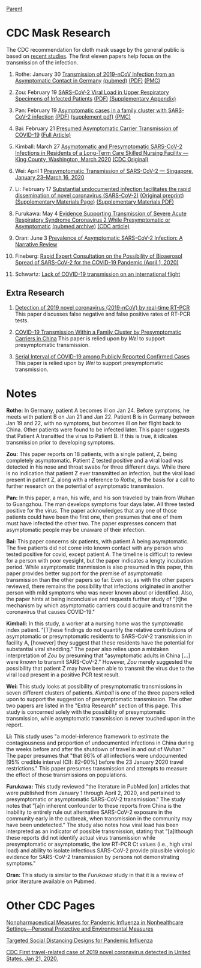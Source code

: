 [Parent](#pages/blog/cv19/index)

# CDC Mask Research

The CDC recommendation for cloth mask usage by the general public is based on 
[recent studies](https://www.cdc.gov/coronavirus/2019-ncov/prevent-getting-sick/cloth-face-cover-guidance.html#recent-studies).  The first eleven papers help
focus on the transmission of the infection.

1. Rothe: January 30  [Transmission of 2019-nCoV Infection from an Asymptomatic Contact in Germany](https://www.nejm.org/doi/full/10.1056/NEJMc2001468?url_ver=Z39.88-2003&rfr_id=ori:rid:crossref.org&rfr_dat=cr_pub%20%200pubmed) [(pubmed)](https://pubmed.ncbi.nlm.nih.gov/32003551/) [(PDF)](https://www.nejm.org/doi/pdf/10.1056/NEJMc2001468?articleTools=true) [(PMC)](https://www.ncbi.nlm.nih.gov/pmc/articles/PMC7120970/)

1. Zou: February 19  [SARS-CoV-2 Viral Load in Upper Respiratory Specimens of Infected Patients](https://www.nejm.org/doi/full/10.1056/NEJMc2001737?url_ver=Z39.88-2003&rfr_id=ori:rid:crossref.org&rfr_dat=cr_pub%20%200pubmed)
[(PDF)](https://www.nejm.org/doi/pdf/10.1056/NEJMc2001737?articleTools=true) 
[(Supplementary Appendix)](https://www.nejm.org/doi/suppl/10.1056/NEJMc2001737/suppl_file/nejmc2001737_appendix.pdf)

1. Pan: February 19  [Asymptomatic cases in a family cluster with SARS-CoV-2 infection](https://pubmed.ncbi.nlm.nih.gov/32087116/)  [(PDF)](https://www.thelancet.com/pdfs/journals/laninf/PIIS1473-3099(20)30114-6.pdf) [(supplement pdf)](https://www.ncbi.nlm.nih.gov/pmc/articles/PMC7158985/bin/mmc1.pdf) [(PMC)](https://www.ncbi.nlm.nih.gov/pmc/articles/pmid/32087116/)

1. Bai: February 21  [Presumed Asymptomatic Carrier Transmission of COVID-19](https://pubmed.ncbi.nlm.nih.gov/32083643/)  [(Full Article)](https://www.ncbi.nlm.nih.gov/pmc/articles/PMC7042844/)

1. Kimball: March 27  [Asymptomatic and Presymptomatic SARS-CoV-2 Infections in Residents of a Long-Term Care Skilled Nursing Facility — King County, Washington, March 2020](https://www.ncbi.nlm.nih.gov/pmc/articles/PMC7119514/) [(CDC Original)](https://www.cdc.gov/mmwr/volumes/69/wr/mm6913e1.htm?s_cid=mm6913e1_w)

1. Wei: April 1  [Presymptomatic Transmission of SARS-CoV-2 — Singapore, January 23–March 16, 2020](https://www.ncbi.nlm.nih.gov/pmc/articles/PMC7147908/)

1. Li: February 17  [Substantial undocumented infection facilitates the rapid dissemination of novel coronavirus (SARS-CoV-2)](https://www.ncbi.nlm.nih.gov/pmc/articles/PMC7164387/)  [(Original preprint)](https://www.ncbi.nlm.nih.gov/pmc/articles/PMC7239048/) [(Supplementary Materials Page)](https://science.sciencemag.org/content/suppl/2020/03/13/science.abb3221.DC1)  [(Supplementary Materials PDF)](https://science.sciencemag.org/highwire/filestream/740947/field_highwire_adjunct_files/3/abb3221_Li_SM_rev.pdf)

1. Furukawa: May 4  [Evidence Supporting Transmission of Severe Acute Respiratory Syndrome Coronavirus 2 While Presymptomatic or Asymptomatic](https://wwwnc.cdc.gov/eid/article/26/7/20-1595_article) [(pubmed archive)](https://www.ncbi.nlm.nih.gov/pmc/articles/PMC7323549/?report=classic) [(CDC article)](https://wwwnc.cdc.gov/eid/article/26/7/20-1595_article)

1. Oran: June 3  [Prevalence of Asymptomatic SARS-CoV-2 Infection: A Narrative Review](https://www.ncbi.nlm.nih.gov/pmc/articles/PMC7281624/)

1. Fineberg: [Rapid Expert Consultation on the Possibility of Bioaerosol Spread of SARS-CoV-2 for the COVID-19 Pandemic (April 1, 2020)](https://www.nap.edu/read/25769/chapter/1)

1. Schwartz: [Lack of COVID-19 transmission on an international flight](https://www.ncbi.nlm.nih.gov/pmc/articles/PMC7162437/)


## Extra Research

1. [Detection of 2019 novel coronavirus (2019-nCoV) by real-time RT-PCR](https://www.ncbi.nlm.nih.gov/pmc/articles/PMC6988269/)
   This paper discusses false negative and false positive rates of RT-PCR 
   tests.

1. [COVID-19 Transmission Within a Family Cluster by Presymptomatic Carriers in China](https://www.ncbi.nlm.nih.gov/pmc/articles/PMC7184331/)
   This paper is relied upon by *Wei* to support presymptomatic transmission.
   
1. [Serial Interval of COVID-19 among Publicly Reported Confirmed Cases](https://www.ncbi.nlm.nih.gov/pmc/articles/PMC7258488/)
   This paper is relied upon by *Wei* to support presymptomatic transmission.


# Notes

**Rothe:**  In Germany, patient A becomes ill on Jan 24.  Before symptoms, 
he meets with patient B on Jan 21 and Jan 22.  Patient B is in Germany between 
Jan 19 and 22,  with no symptoms, but becomes ill on her flight back to China. 
Other patients were found to be infected later.  This paper suggests that 
Patient A transitted the virus to Patient B.  If this is true, it idicates 
transmission prior to developing symptoms.

**Zou:**  This paper reports on 18 patients, with a single patient, Z, being
completely asymptomatic.  Patient Z tested positive and a viral load was 
detected in his nose and throat swabs for three different days.  While there
is no indication that patient Z ever transmitted an infection, but the viral 
load present in patient Z, along with a reference to *Rothe,* is the basis for
a call to further research on the potential of asymptomatic transmission.

**Pan:**  In this paper, a man, his wife, and his son traveled by train from 
Wuhan to Guangzhou.  The man develops symptoms four days later.  All three 
tested positive for the virus.  The paper acknowledges that any one of those
patients could have been the first one, then presumes that one of them must 
have infected the other two.  The paper expresses concern that asymptomatic 
people may be unaware of their infection.

**Bai:**  This paper concerns six patients, with patient A being asymptomatic.
The five patients did not come into known contact with any person who tested 
positive for covid, except patient A.  The timeline is difficult to review for 
a person with poor eyesight, but the paper indicates a lengty incubation period. 
While asymptomatic tranmission is also presumed in this paper, this paper 
provides better support for the premise of asymptomatic transmission than the 
other papers so far.  Even so, as with the other papers reviewed, there remains 
the possibility that infections originated in another person with mild symptoms 
who was never known about or identified.  Also, the paper hints at being 
inconclusive and requests further study of "[t]he mechanism by which 
asymptomatic carriers could acquire and transmit the coronavirus that causes 
COVID-19."

**Kimball:**  In this study, a worker at a nursing home was the symptomatic 
index patient.  "[T]hese findings do not quantify the relative contributions of 
asymptomatic or presymptomatic residents to SARS-CoV-2 transmission in facility 
A, [however] they suggest that these residents have the potential for 
substantial viral shedding."  The paper also relies upon a mistaken 
interpretation of *Zou* by presuming that  "asymptomatic adults in China 
[...] were *known* to transmit SARS-CoV-2."  However, *Zou* merely suggested 
the possibility that patient Z may have been able to transmit the virus due 
to the viral load present in a positive PCR test result.

**Wei:**  This study looks at possibility of presymptomatic transmissions in 
seven different clusters of patients.  *Kimball* is one of the three papers 
relied upon to support the suggestion of presymptomatic transmission.  The other 
two papers are listed in the "Extra Research" section of this page.  This 
study is concerned solely with the possibility of presymptomatic transmission, 
while asymptomatic transmission is never touched upon in the report.

**Li:**  This study uses "a model-inference framework to estimate the 
contagiousness and proportion of undocumented infections in China during the 
weeks before and after the shutdown of travel in and out of Wuhan."  The paper 
presumes that "that 86% of all infections were undocumented [95% credible 
interval (CI): 82–90%] before the 23 January 2020 travel restrictions."  This 
paper presumes transmission and attempts to measure the effect of those 
transmissions on populations.

**Furukawa:**  This study reviewed "the literature in PubMed [on] articles 
that were published from January 1 through April 2, 2020, and pertained to 
presymptomatic or asymptomatic SARS-CoV-2 transmission."  The study notes that 
"[a]n inherent confounder to these reports from China is the inability to 
entirely rule out alternative SARS-CoV-2 exposure in the community early in 
the outbreak, when transmission in the community may have been undetected."
The study also notes how viral load has been interpreted as an indicator of 
possible transmission, stating that "[a]lthough these reports did not identify 
actual virus transmission while presymptomatic or asymptomatic, the low 
RT-PCR Ct values (i.e., high viral load) and ability to isolate infectious 
SARS-CoV-2 provide plausible virologic evidence for SARS-CoV-2 transmission 
by persons not demonstrating symptoms."

**Oran:**  This study is similar to the *Furukawa* study in that it is a review 
of prior literature available on Pubmed.




# Other CDC Pages

[Nonpharmaceutical Measures for Pandemic Influenza in Nonhealthcare Settings—Personal Protective and Environmental Measures](https://wwwnc.cdc.gov/eid/article/26/5/19-0994_article)

[Targeted Social Distancing Designs for Pandemic Influenza](https://wwwnc.cdc.gov/eid/article/12/11/06-0255_article)

[CDC First travel-related case of 2019 novel coronavirus detected in United States. Jan 21, 2020.](https://www.cdc.gov/media/releases/2020/p0121-novel-coronavirus-travel-case.html)

